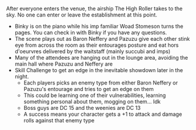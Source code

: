  After everyone enters the venue, the airship The High Roller takes to the sky. No one can enter or leave the establishment at this point.
 - Binky is on the piano while his imp familiar Woad Stomeson turns the pages. You can check in with Binky if you have any questions.
 - The scene plays out as Baron Neffery and Pazuzu give each other stink eye from across the room as their entourages posture and eat hors d'oeurvres delivered by the waitstaff (mainly succubi and imps)
 - Many of the attendees are hanging out in the lounge area, avoiding the main hall where Pazuzu and Neffery are
 - Skill Challenge to get an edge in the inevitable showdown later in the night.
	 - Each players picks an enemy type from either Baron Neffery or Pazuzu's entourage and tries to get an edge on them
	 - This could be learning one of their vulnerabilities, learning something personal about them, mogging on them... Idk
	 - Boss guys are DC 15 and the weenies are DC 13
	 - A success means your character gets a +1 to attack and damage rolls against that enemy type